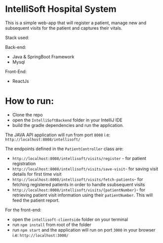 # IntelliSoft Hospital System

This is a simple web-app that will register a patient, manage new and subsequent visits for the patient and captures their vitals.

Stack used:

Back-end:
- Java & SpringBoot Framework
- Mysql

Front-End:
- ReactJs

# How to run:

- Clone the repo
- open the `IntelliSoftBackend` folder in your IntelliJ IDE
- build the gradle dependencies and run the application. 

The JAVA API application will run from port `8008` i.e: `http://localhost:8008/intellisoft/`

The endpoints defined in the `PatientController` class are:

- `http://localhost:8008/intellisoft/visits/register` - for patient registration
- `http://localhost:8008/intellisoft/visits/save-visit`- for saving visit details for first time visit
- `http://localhost:8008/intellisoft/visits/fetch-patients`- for fetching registered patients in order to handle ssubsequent visits
- `http://localhost:8008/intellisoft/visits/{patientNumber}`- for retrieving patient visit information using their `patientNumber`. This will feed the patient report.


For the front-end:

- open the `intellisoft-clientside` folder on your terminal
- run `npm install` from root of the folder
- run `npm start` and the application will run on port `3000` in your browser i.e: `http://localhost:3000/`
